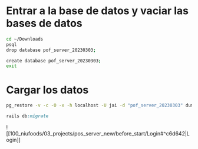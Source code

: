 
# Entrar a la base de datos  y vaciar las bases de datos
```bash
cd ~/Downloads
psql
drop database pof_server_20230303;

create database pof_server_20230303;
exit
```

# Cargar los datos

```bash
pg_restore -v -c -O -x -h localhost -U jai -d "pof_server_20230303" dump-kao_server_db_2023_07_27.tar
```

```ruby
rails db:migrate
```

![[100_niufoods/03_projects/pos_server_new/before_start/Login#^c6d642|Login]]